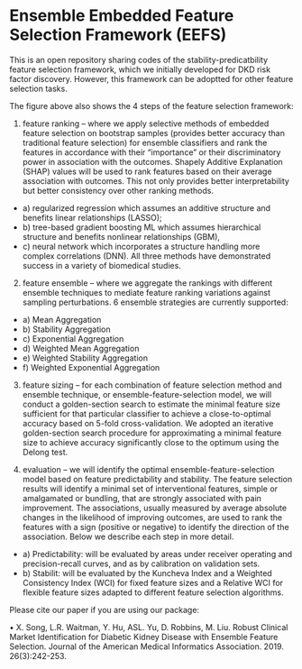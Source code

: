 # Ensemble Embedded Feature Selection Framework (EEFS)

This is an open repository sharing codes of the stability-predicatbility feature selection framework, which we initially developed for DKD risk factor discovery. However, this framework can be adoptted for other feature selection tasks. 

The figure above also shows the 4 steps of the feature selection framework: 
1) feature ranking – where we apply selective methods of embedded feature selection on bootstrap samples (provides better accuracy than traditional feature selection) for ensemble classifiers and rank the features in accordance with their “importance” or their discriminatory power in association with the outcomes. Shapely Additive Explanation (SHAP) values will be used to rank features based on their average association with outcomes.  This not only provides better interpretability but better consistency over other ranking methods.
- a) regularized regression which assumes an additive structure and benefits linear relationships (LASSO); 
- b) tree-based gradient boosting ML which assumes hierarchical structure and benefits nonlinear relationships (GBM),
- c) neural network which incorporates a structure handling more complex correlations (DNN). All three methods have demonstrated success in a variety of biomedical studies.


2) feature ensemble – where we aggregate the rankings with different ensemble techniques to mediate feature ranking variations against sampling perturbations. 6 ensemble strategies are currently supported: 
- a) Mean Aggregation
- b) Stability Aggregation
- c) Exponential Aggregation
- d) Weighted Mean Aggregation
- e) Weighted Stability Aggregation
- f) Weighted Exponential Aggregation

3) feature sizing – for each combination of feature selection method and ensemble technique, or ensemble-feature-selection model, we will conduct a golden-section search to estimate the minimal feature size sufficient for that particular classifier to achieve a close-to-optimal accuracy based on 5-fold cross-validation. We adopted an iterative golden-section search procedure for approximating a minimal feature size to achieve accuracy significantly close to the optimum using the Delong test. 

4) evaluation – we will identify the optimal ensemble-feature-selection model based on feature predictability and stability. The feature selection results will identify a minimal set of interventional features, simple or amalgamated or bundling, that are strongly associated with pain improvement. The associations, usually measured by average absolute changes in the likelihood of improving outcomes, are used to rank the features with a sign (positive or negative) to identify the direction of the association. Below we describe each step in more detail. 
- a) Predictability: will be evaluated by areas under receiver operating and precision-recall curves, and as by calibration on validation sets. 
- b) Stabilit: will be evaluated by the Kuncheva Index and a Weighted Consistency Index (WCI) for fixed feature sizes and a Relative WCI for flexible feature sizes adapted to different feature selection algorithms.


Please cite our paper if you are using our package: 

•	X. Song, L.R. Waitman, Y. Hu, ASL. Yu, D. Robbins, M. Liu. Robust Clinical Market Identification for Diabetic Kidney Disease with Ensemble Feature Selection. Journal of the American Medical Informatics Association. 2019. 26(3):242-253.
